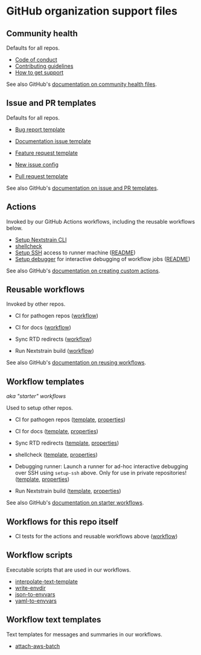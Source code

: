 # GitHub organization support files

## Community health

Defaults for all repos.

- [Code of conduct](CODE_OF_CONDUCT.md)
- [Contributing guidelines](CONTRIBUTING.md)
- [How to get support](SUPPORT.md)

See also GitHub's [documentation on community health files](https://docs.github.com/en/communities/setting-up-your-project-for-healthy-contributions/creating-a-default-community-health-file).


## Issue and PR templates

Defaults for all repos.

- [Bug report template](.github/ISSUE_TEMPLATE/bug_report.md)
- [Documentation issue template](.github/ISSUE_TEMPLATE/documentation-issue.md)
- [Feature request template](.github/ISSUE_TEMPLATE/feature_request.md)
- [New issue config](.github/ISSUE_TEMPLATE/config.yml)

- [Pull request template](.github/pull_request_template.md)

See also GitHub's [documentation on issue and PR templates](https://docs.github.com/en/communities/using-templates-to-encourage-useful-issues-and-pull-requests/about-issue-and-pull-request-templates).


## Actions

Invoked by our GitHub Actions workflows, including the reusable workflows below.

- [Setup Nextstrain CLI](actions/setup-nextstrain-cli/action.yaml)
- [shellcheck](actions/shellcheck/action.yaml)
- [Setup SSH](actions/setup-ssh/action.yaml) access to runner machine
  ([README](actions/setup-ssh/README.md))
- [Setup debugger](actions/setup-debugger/action.yaml) for interactive debugging of workflow jobs
  ([README](actions/setup-debugger/README.md))

See also GitHub's [documentation on creating custom actions](https://docs.github.com/en/actions/creating-actions/about-custom-actions).


## Reusable workflows

Invoked by other repos.

- CI for pathogen repos
  ([workflow](.github/workflows/pathogen-repo-ci.yaml))

- CI for docs
  ([workflow](.github/workflows/docs-ci.yaml))

- Sync RTD redirects
  ([workflow](.github/workflows/sync-rtd-redirects.yaml))

- Run Nextstrain build
  ([workflow](.github/workflows/run-build.yaml))

See also GitHub's [documentation on reusing workflows](https://docs.github.com/en/actions/using-workflows/reusing-workflows).


## Workflow templates

_aka "starter" workflows_

Used to setup other repos.

- CI for pathogen repos
  ([template](workflow-templates/pathogen-repo-ci.yaml),
  [properties](workflow-templates/pathogen-repo-ci.properties.json))

- CI for docs
  ([template](workflow-templates/docs-ci.yaml),
  [properties](workflow-templates/docs-ci.properties.json))

- Sync RTD redirects
  ([template](workflow-templates/sync-rtd-redirects.yaml),
  [properties](workflow-templates/sync-rtd-redirects.properties.json))

- shellcheck
  ([template](workflow-templates/shellcheck.yaml),
  [properties](workflow-templates/shellcheck.properties.json))

- Debugging runner: Launch a runner for ad-hoc interactive debugging over SSH using `setup-ssh` above.
  Only for use in private repositories!
  ([template](workflow-templates/debugging-runner.yaml),
  [properties](workflow-templates/debugging-runner.properties.json))

- Run Nextstrain build
  ([template](workflow-templates/run-build.yaml),
  [properties](workflow-templates/run-build.properties.json))

See also GitHub's [documentation on starter workflows](https://docs.github.com/en/actions/using-workflows/creating-starter-workflows-for-your-organization).


## Workflows for this repo itself

- CI tests for the actions and reusable workflows above
  ([workflow](.github/workflows/ci.yaml))


## Workflow scripts

Executable scripts that are used in our workflows.

- [interpolate-text-template](bin/interpolate-text-template)
- [write-envdir](bin/write-envdir)
- [json-to-envvars](bin/json-to-envvars)
- [yaml-to-envvars](bin/yaml-to-envvars)

## Workflow text templates

Text templates for messages and summaries in our workflows.

- [attach-aws-batch](text-templates/attach-aws-batch.md)
